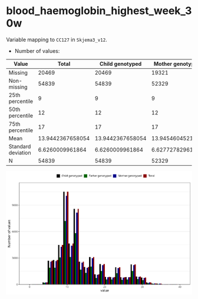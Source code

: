 # blood_haemoglobin_highest_week_30w
Variable mapping to `CC127` in `Skjema3_v12`.
- Number of values:

| Value | Total | Child genotyped | Mother genotyped | Father genotyped |
| ----- | ----- | --------------- | ---------------- | ---------------- |
| Missing | 20469 | 20469 | 19321 | 13071 |
| Non-missing | 54839 | 54839 | 52329 | 37013 |
| 25th percentile | 9 | 9 | 9 | 9 |
| 50th percentile | 12 | 12 | 12 | 12 |
| 75th percentile | 17 | 17 | 17 | 17 |
| Mean | 13.9442367658054 | 13.9442367658054 | 13.9454604521393 | 13.8226298867965 |
| Standard deviation | 6.6260009961864 | 6.6260009961864 | 6.62772782961885 | 6.58893338513572 |
| N | 54839 | 54839 | 52329 | 37013 |



![](blood_haemoglobin_highest_week_30w_n.png)



